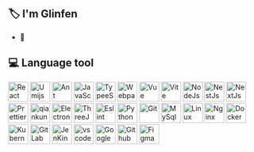## 🏷️ I'm Glinfen

- :rainbow:

## 💻 Language tool

<div style="flex" >
   <img alt="React" src="https://picgo-any.oss-cn-shanghai.aliyuncs.com/img/react.png" width="40" height="40" />
  <img alt="Umijs" src="https://picgo-any.oss-cn-shanghai.aliyuncs.com/img/umijs.png" width="40" height="40" />
  <img alt="Ant Design" src="https://gw.alipayobjects.com/zos/rmsportal/KDpgvguMpGfqaHPjicRK.svg" width="40"
    height="40" />
  <img alt="JavaScript" src="https://picgo-any.oss-cn-shanghai.aliyuncs.com/img/202303151046343.svg" width="40"
    height="40" />
  <img alt="TypeeScript" src="https://picgo-any.oss-cn-shanghai.aliyuncs.com/img/typescript.png" width="40"
    height="40" />
  <img alt="Webpack" src="https://picgo-any.oss-cn-shanghai.aliyuncs.com/img/webpack.png" width="40" height="40" />
  <img alt="Vue" src="https://picgo-any.oss-cn-shanghai.aliyuncs.com/img/202212291934382.png" width="40" height="40" />
  <img alt="Vite" src="https://picgo-any.oss-cn-shanghai.aliyuncs.com/img/vitejs (1).svg" width="40" height="40" />
  <img alt="NodeJs" src="https://picgo-any.oss-cn-shanghai.aliyuncs.com/img/node-js.png" width="40" height="40"
    style="" />
  <img alt="NestJs"
    src="https://picgo-any.oss-cn-shanghai.aliyuncs.com/img/68747470733a2f2f6e6573746a732e636f6d2f696d672f6c6f676f2d736d616c6c2e737667.svg"
    width="40" height="40" style="" />
  <img alt="NextJs" src="https://picgo-any.oss-cn-shanghai.aliyuncs.com/img/next-js-icon-512x512-zuauazrk.png"
    width="40" height="40" style="" />
  <img alt="Prettier" src="https://picgo-any.oss-cn-shanghai.aliyuncs.com/img/202302201921872.png" width="40"
    height="40" />
  <img alt="qiankun"
    src="https://picgo-any.oss-cn-shanghai.aliyuncs.com/img/68747470733a2f2f67772e616c697061796f626a656374732e636f6d2f7a6f732f626d772d70726f642f38613734633164332d313666332d343731392d626536332d3135653436376136386132342f6b6d30637638766e5f773530305f683530302e706e67.png"
    width="40" height="40" />
  <img alt="Electron" src="https://picgo-any.oss-cn-shanghai.aliyuncs.com/img/202303151233806.svg" width="40"
    height="40" />
  <img alt="ThreeJs" src="https://picgo-any.oss-cn-shanghai.aliyuncs.com/img/Three.js_Icon.svg.png" width="40"
    height="40" />
  <img alt="Eslint" src="https://picgo-any.oss-cn-shanghai.aliyuncs.com/img/eslint.png" width="40" height="40" />
  <img alt="Python" src="https://picgo-any.oss-cn-shanghai.aliyuncs.com/img/python.png" width="40" height="40" />
  <img alt="Git" src="https://picgo-any.oss-cn-shanghai.aliyuncs.com/img/git.png" width="40" height="40" />
  <img alt="MySql" src="https://picgo-any.oss-cn-shanghai.aliyuncs.com/img/mysql.png" width="40" height="40" />
  <img alt="Linux" src="https://picgo-any.oss-cn-shanghai.aliyuncs.com/img/centos-logo.png" width="40" height="40" />
  <img alt="Nginx" src="https://picgo-any.oss-cn-shanghai.aliyuncs.com/img/nginx.png" width="40" height="40" />
  <img alt="Docker" src="https://picgo-any.oss-cn-shanghai.aliyuncs.com/img/docker.png" width="40" height="40" />
  <img alt="Kubernetes" src="https://picgo-any.oss-cn-shanghai.aliyuncs.com/img/Kubernetes-icon-color.svg.png"
    width="40" height="40" />
  <img alt="GitLab" src="https://picgo-any.oss-cn-shanghai.aliyuncs.com/img/5fc68cad3a3cf25b4e55da33_gitlab logo.png"
    width="40" height="40" />
  <img alt="JenKins" src="https://picgo-any.oss-cn-shanghai.aliyuncs.com/img/[Servant]Jenkins-vs-BM-A.png" width="40"
    height="40" />
  <img alt="vscode" src="https://picgo-any.oss-cn-shanghai.aliyuncs.com/img/202303151203383.svg" width="40"
    height="40" />
  <img alt="Google" src="https://picgo-any.oss-cn-shanghai.aliyuncs.com/img/202303151205484.png" width="40"
    height="40" />
  <img alt="Github" src="https://picgo-any.oss-cn-shanghai.aliyuncs.com/img/202303151237917.png" width="40"
    height="40" />
  <img alt="Figma" src="https://picgo-any.oss-cn-shanghai.aliyuncs.com/img/202303151209868.svg" width="40"
    height="40" />
 </div>
